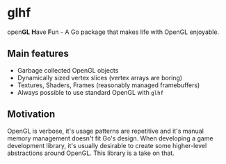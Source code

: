 # glhf

open**GL** **H**ave **F**un - A Go package that makes life with OpenGL enjoyable.

## Main features

- Garbage collected OpenGL objects
- Dynamically sized vertex slices (vertex arrays are boring)
- Textures, Shaders, Frames (reasonably managed framebuffers)
- Always possible to use standard OpenGL with `glhf`

## Motivation

OpenGL is verbose, it's usage patterns are repetitive and it's manual memory management doesn't fit
Go's design. When developing a game development library, it's usually desirable to create some
higher-level abstractions around OpenGL. This library is a take on that.